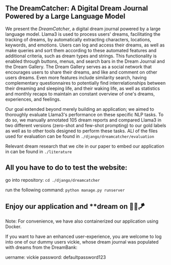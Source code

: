 ## **The DreamCatcher: A Digital Dream Journal Powered by a Large Language Model**

We present the _DreamCatcher_, a digital dream journal powered by a large language model. Llama3 is used to process users' dreams, facilitating the tracking of dreams, by automatically extracting characters, locations, keywords, and emotions. Users can log and access their dreams, as well as make queries and sort them according to these automated features and additional criteria, such as dream types and strings. This functionality is enabled through buttons, menus, and search bars in the Dream Journal and the Dream Gallery. The Dream Gallery serves as a social network that encourages users to share their dreams, and like and comment on other users dreams. Even more features include similarity search, having complementary questionnaires to potentially find interrelationships between their dreaming and sleeping life, and their waking life, as well as statistics and monthly recaps to maintain an constant overview of one's dreams, experiences, and feelings. 

Our goal extended beyond merely building an application; we aimed to thoroughly evaluate Llama3's performance on these specific NLP tasks. To do so, we manually annotated 105 dream reports and compared Llama3 in two different versions (zero-shot and few-shot prompting) to our gold labels as well as to other tools designed to perform these tasks. ALl of the files used for evaluation can be found in ```./django/dreamcatcher/evaluation```

Relevant dream research that we cite in our paper to embed our application in can be found in  ```./literature```



## All you have to do to test the website: 

go into repository: 
```cd ./django/dreamcatcher```

run the following command: 
```python manage.py runserver```

## Enjoy our application and **dream on 💫🫧🪁

Note: For convenience, we have also containerized our application using Docker.

If you want to have an enhanced user-experience, you are welcome to log into one of our dummy users vickie, whose dream journal was populated with dreams from the DreamBank: 

uername: vickie
password: defaultpassword123